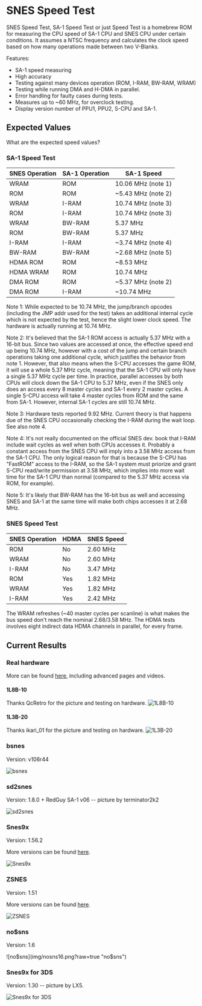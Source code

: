 # SNES Speed Test

SNES Speed Test, SA-1 Speed Test or just Speed Test is a homebrew ROM for measuring
the CPU speed of SA-1 CPU and SNES CPU under certain conditions. It assumes a NTSC
frequency and calculates the clock speed based on how many operations made between
two V-Blanks.

Features:
 * SA-1 speed measuring
 * High accuracy
 * Testing against many devices operation (ROM, I-RAM, BW-RAM, WRAM)
 * Testing while running DMA and H-DMA in parallel.
 * Error handling for faulty cases during tests.
 * Measures up to ~60 MHz, for overclock testing.
 * Display version number of PPU1, PPU2, S-CPU and SA-1.
 
## Expected Values
What are the expected speed values?

### SA-1 Speed Test
SNES Operation | SA-1 Operation | SA-1 Speed
---------------|----------------|------------
WRAM|ROM|10.06 MHz (note 1)
ROM|ROM|~5.43 MHz (note 2)
WRAM|I-RAM|10.74 MHz (note 3)
ROM|I-RAM|10.74 MHz (note 3)
WRAM|BW-RAM|5.37 MHz
ROM|BW-RAM|5.37 MHz
I-RAM|I-RAM|~3.74 MHz (note 4)
BW-RAM|BW-RAM|~2.68 MHz (note 5)
HDMA ROM|ROM|~8.53 MHz
HDMA WRAM|ROM|10.74 MHz
DMA ROM|ROM|~5.37 MHz (note 2)
DMA ROM|I-RAM|~10.74 MHz

Note 1: While expected to be 10.74 MHz, the jump/branch opcodes (including the JMP addr
used for the test) takes an additional internal cycle which is not expected by the test,
hence the slight lower clock speed. The hardware is actually running at 10.74 MHz.

Note 2: It's believed that the SA-1 ROM access is actually 5.37 MHz with a 16-bit bus.
Since two values are accessed at once, the effective speed end up being 10.74 MHz, however
with a cost of the jump and certain branch operations taking one additional cycle, which
justifies the behavior from note 1. However, that also means when the S-CPU accesses the
game ROM, it will use a whole 5.37 MHz cycle, meaning that the SA-1 CPU will only have
a single 5.37 MHz cycle per time. In practice, parallel accesses by both CPUs will clock
down the SA-1 CPU to 5.37 MHz, even if the SNES only does an access every 8 master cycles
and SA-1 every 2 master cycles. A single S-CPU access will take 4 master cycles from ROM
and the same from SA-1. However, internal SA-1 cycles are still 10.74 MHz.

Note 3: Hardware tests reported 9.92 MHz. Current theory is that happens due of the SNES
CPU occasionally checking the I-RAM during the wait loop. See also note 4.

Note 4: It's not really documented on the official SNES dev. book that I-RAM include wait
cycles as well when both CPUs accesses it. Probably a constant access from the SNES CPU
will imply into a 3.58 MHz access from the SA-1 CPU. The only logical reason for that
is because the S-CPU has "FastROM" access to the I-RAM, so the SA-1 system must priorize
and grant S-CPU read/write permission at 3.58 MHz, which implies into more wait time for
the SA-1 CPU than normal (compared to the 5.37 MHz access via ROM, for example).

Note 5: It's likely that BW-RAM has the 16-bit bus as well and accessing SNES and SA-1
at the same time will make both chips accesses it at 2.68 MHz.

### SNES Speed Test

SNES Operation | HDMA | SNES Speed
---------------|------|------------
ROM|No|2.60 MHz
WRAM|No|2.60 MHz
I-RAM|No|3.47 MHz
ROM|Yes|1.82 MHz
WRAM|Yes|1.82 MHz
I-RAM|Yes|2.42 MHz

The WRAM refreshes (~40 master cycles per scanline) is what makes the bus speed don't
reach the nominal 2.68/3.58 MHz. The HDMA tests involves eight indirect data HDMA
channels in parallel, for every frame.
 
## Current Results

### Real hardware
More can be found [here](img/hardware), including advanced pages and videos.

#### 1L8B-10
Thanks QcRetro for the picture and testing on hardware.
![1L8B-10](img/hardware/v51-1L8B-10/v51-1.JPG?raw=true "1L8B-10")

#### 1L3B-20
Thanks ikari_01 for the picture and testing on hardware.
![1L3B-20](img/hardware/1L3B-20.jpg?raw=true "1L3B-20")

### bsnes
Version: v106r44

![bsnes](img/bsnesv106r44.png?raw=true "bsnes")

### sd2snes
Version: 1.8.0 + RedGuy SA-1 v06 -- picture by terminator2k2

![sd2snes](img/sd2snes06.jpg "sd2snes")

### Snes9x
Version: 1.56.2

More versions can be found [here](img/snes9x).

![Snes9x](img/snes9x1562.png?raw=true "Snes9x")

### ZSNES
Version: 1.51

More versions can be found [here](img/zsnes).

![ZSNES](img/zsnes151.png?raw=true "ZSNES")

### no$sns
Version: 1.6

![no$sns](img/nosns16.png?raw=true "no$sns")

### Snes9x for 3DS
Version: 1.30 -- picture by LX5.

![Snes9x for 3DS](img/snes9x_for_3ds_130.png?raw=true "Snes9x for 3DS")

